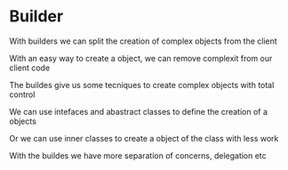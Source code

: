 # Builder

With builders we can split the creation of complex objects from the client

With an easy way to create a object, we can remove complexit from our client code

The buildes give us some tecniques to create complex objects with total control

We can use intefaces and abastract classes to define the creation of a objects

Or we can use inner classes to create a object of the class with less work

With the buildes we have more separation of concerns, delegation etc
